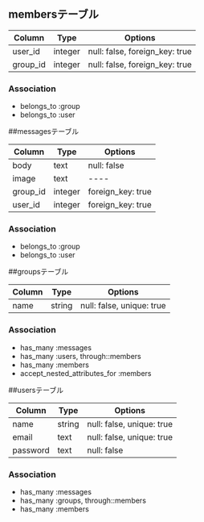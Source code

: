 ## membersテーブル

|Column|Type|Options|
|------|----|-------|
|user_id|integer|null: false, foreign_key: true|
|group_id|integer|null: false, foreign_key: true|

### Association
- belongs_to :group
- belongs_to :user


##messagesテーブル

|Column|Type|Options|
|------|----|-------|
|body|text|null: false|
|image|text|----|
|group_id|integer|foreign_key: true|
|user_id|integer|foreign_key: true|

### Association
- belongs_to :group
- belongs_to :user


##groupsテーブル

|Column|Type|Options|
|------|----|-------|
|name|string|null: false, unique: true|

### Association
- has_many :messages
- has_many :users, through::members
- has_many :members
- accept_nested_attributes_for :members


##usersテーブル

|Column|Type|Options|
|------|----|-------|
|name|string|null: false, unique: true|
|email|text|null: false, unique: true|
|password|text|null: false|

### Association
- has_many :messages
- has_many :groups, through::members
- has_many :members
